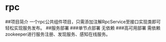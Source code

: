 # rpc
##项目简介
一个rpc公共组件项目，只需添加注解RpcService至接口实现类即可轻松实现服务发布。
##服务部署
###单节点部署
无依赖
###高可用部署
需依赖zookeeper进行服务注册、发现服务、感知在线服务。